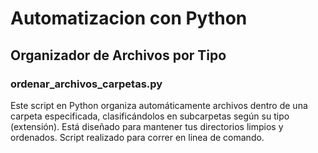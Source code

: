 #  Automatizacion con Python

## Organizador de Archivos por Tipo

### ordenar_archivos_carpetas.py
Este script en Python organiza automáticamente archivos dentro de una carpeta especificada, clasificándolos en subcarpetas según su tipo (extensión). Está diseñado para mantener tus directorios limpios y ordenados.
Script realizado para correr en linea de comando.
